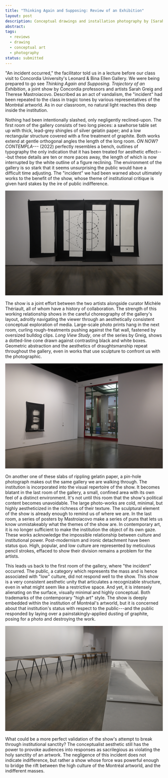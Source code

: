 ```yaml
---
title: "Thinking Again and Supposing: Review of an Exhibition"
layout: post
description: Conceptual drawings and installation photography by [Sarah Greig](http://www.sarahgreig.ca/) and [Therese Mastroiacovo](https://fonderiedarling.org/en/th%C3%A9r%C3%A8se-mastroiacovo) at the Leonard and Bina Ellen Gallery.
abstract:
tags:
  - reviews
  - drawing
  - conceptual art
  - photography
status: submitted
---
```


"An incident occurred," the facilitator told us in a lecture before our class visit to Concordia University's Leonard & Bina Ellen Gallery. We were being prepared to go see *Thinking Again and Supposing. Trajectory of an Exhibition*, a joint show by Concordia professors and artists Sarah Greig and Therese Mastroiacovo. Described as an act of vandalism, the "incident" had been repeated to the class in tragic tones by various representatives of the Montréal artworld. As in our classroom, no natural light reaches this deep inside the institution.

Nothing had been intentionally slashed, only negligently reclined-upon. The first room of the gallery consists of two long pieces: a sawhorse table set up with thick, lead-grey shingles of silver gelatin paper; and a low rectangular structure covered with a fine treatment of graphite. Both works extend at gentle orthogonal angles the length of the long room. *ON NOW? CONTEMPLA---* (2022) perfectly resembles a bench, outlines of typography the only indication that it has been treated for aesthetic effect---but these details are ten or more paces away, the length of which is now interrupted by the white outline of a figure reclining. The environment of the gallery is so stark that it seems unsurprising the public would have a difficult time adjusting. The "incident" we had been warned about ultimately works to the benefit of the show, whose theme of institutional critique is given hard stakes by the ire of public indifference.

![Geometric abstraction repeats across media.](/assets/images/20221112-1433-000.JPG)

The show is a joint effort between the two artists alongside curator Michèle Thériault, all of whom have a history of collaboration. The strength of this working relationship shows in the careful choreography of the gallery's layout, adroitly navigating the viewer through an aesthetically consistent conceptual exploration of media. Large-scale photo prints hang in the next room, curling rough-treatments pushing against the flat wall, fastened by oversized bulldog clips. *Long View Study*, one of the series by Greig, shows a dotted-line cone drawn against contrasting black and white boxes. Geometric abstraction and the aesthetics of draughtsmanship repeat throughout the gallery, even in works that use sculpture to confront us with the photographic.

![Deep inside Concordia University's lightless Webster Library.](/assets/images/20221112-1433-002.JPG)

On another one of these slabs of rippling gelatin paper, a pin-hole photograph makes out the same gallery we are walking through. The institution is incorporated into the visual repertoire of the show. It becomes blatant in the last room of the gallery, a small, confined area with its own feel of a distinct environment. It's not until this room that the show's political content becomes unavoidable. The large photo-works are cold, minimal, but highly aestheticized in the richness of their texture. The sculptural element of the show is already enough to remind us of where we are. In the last room, a series of posters by Mastroiacovo make a series of puns that lets us know unmistakeably what the themes of the show are. In contemporary art, it is no longer sufficient to make the institution the object of its own gaze. These works acknowledge the impossible relationship between culture and institutional power. Post-modernism and ironic detachment have been status quo. High, popular, and low culture are represented by meticulous pencil strokes, effaced to show their division remains a problem for the artists.

This leads us back to the first room of the gallery, where "the incident" occurred. The public, a category which represents the mass and is hence associated with "low" culture, did not respond well to the show. This show is a very consistent aesthetic unity that articulates a recognizable structure, even in what might seem like a restrictive space. And yet, it is intensely alienating on the surface, visually minimal and highly conceptual. Both trademarks of the contemporary "high art" style. The show is deeply embedded within the institution of Montréal's artworld, but it is concerned about that institution's status with respect to the public---and the public responded by laying over a painstakingly-applied dusting of graphite, posing for a photo and destroying the work.

![Damage sustained to the work.](/assets/images/20221112-1426-000.JPG)

What could be a more perfect validation of the show's attempt to break through institutional sanctity? The conceptualist aesthetic still has the power to provoke audiences into responses as sacrilegious as violating the holy sanctity of an artwork. The negligence of this incident does not indicate indifference, but rather a show whose force was powerful enough to bridge the rift between the high culture of the Montréal artworld, and the indifferent masses.
